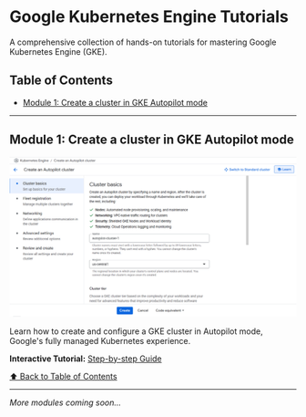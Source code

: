 # Google Kubernetes Engine Tutorials

A comprehensive collection of hands-on tutorials for mastering Google Kubernetes Engine (GKE).

## Table of Contents

- [Module 1: Create a cluster in GKE Autopilot mode](#module-1-create-a-cluster-in-gke-autopilot-mode)

---

## Module 1: Create a cluster in GKE Autopilot mode

<div align="center">

![GKE Autopilot Cluster Creation](https://github.com/nbahador/Google_Kubernetes_Engine_Tutorials/blob/main/assets/Create_a_cluster_in_GKE_Autopilot_mode.png)

</div>

Learn how to create and configure a GKE cluster in Autopilot mode, Google's fully managed Kubernetes experience.

**Interactive Tutorial:** [Step-by-step Guide](https://nbahador.github.io/Google_Kubernetes_Engine_Tutorials/assets/Create_a_cluster_in_GKE_Autopilot_mode_infographic.html)

[⬆️ Back to Table of Contents](#table-of-contents)

---

*More modules coming soon...*
